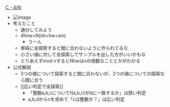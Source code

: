 
[C - 4/N](https://atcoder.jp/contests/tenka1-2017/tasks/tenka1_2017_c)
- ![image](https://gyazo.com/5e556522f06d9b5a2713f8639e0db56c/thumb/1000)
- 考えたこと
    - 通分してみよう
    - 4hnw=N(nh+hw+wn)
        - うーん
    - 単純に全探索すると間に合わないように作られてるな
    - 小さい値に対して全探索してサンプルを出した方がいいかもな
    - とりあえずmod nするとNhwはnの倍数なこととかがわかる
- 公式解説
    - 3つの値について探索すると間に合わないが、2つの値についての探索なら間に合う
    - [[広い判定で全探索]]
        - 「整数a,b,cについてf(a,b,c)がdに一致するか」は狭い判定
        - a,b,dからcを求めて「cは整数か？」は広い判定

